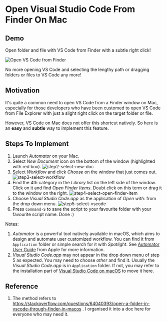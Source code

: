 # Open Visual Studio Code From Finder On Mac


## Demo
Open folder and file with VS Code from Finder with a subtle right click!

![Open VS Code from Finder](https://github.com/nmrenyi/open-vscode-from-finder-on-mac/raw/main/pics/demo.gif)

No more opening VS Code and selecting the lengthy path or dragging folders or files to VS Code any more!

## Motivation

It's quite a common need to open VS Code from a Finder window on Mac, especially for those developers who have been customed to open VS Code from File Explorer with just a slight right click on the target folder or file.

However, VS Code on Mac does not offer this shortcut natively. So here is an **easy** and **subtle** way to implement this feature.

## Steps To Implement
1. Launch *Automator* on your Mac. 
2. Select *New Document* icon on the bottom of the window (highlighted with red box). ![step2-select-new-doc](https://github.com/nmrenyi/open-vscode-from-finder-on-mac/raw/main/pics/step2-new-doc.png)
3. Select *Workflow* and click *Choose* on the window that just comes out. ![step3-select-workflow](https://github.com/nmrenyi/open-vscode-from-finder-on-mac/raw/main/pics/step3-select-workflow.png)
4. Find the 4th category in the *Library* list on the left side of the window. Click on it and find *Open Finder Items*. Doubt click on this term or drag it to the window on the right. ![step4-select-open-finder-item](https://github.com/nmrenyi/open-vscode-from-finder-on-mac/raw/main/pics/step4-select-open-finder-item.png)
5. Choose *Visual Studio Code.app* as the application of *Open with:* from the drop down menu. ![step5-select-vscode](https://github.com/nmrenyi/open-vscode-from-finder-on-mac/raw/main/pics/step5-select-vscode.png)
6. Press `Command-S` to save the script to your favourite folder with your favourite script name. Done :)

Notes:
1. *Automator* is a powerful tool natively available in macOS, which aims to design and automate user customized workflow. You can find it from `Application` folder or simple search for it with *Spotlight*. See [Automator User Guide](https://support.apple.com/guide/automator/welcome/mac) from Apple for more information.
2. *Visual Studio Code.app* may not appear in the drop down menu of step 5 as expected. You may need to choose *other* and find it. Usually the *Visual Studio Code.app* is in `Application` folder. If not, you may refer to the installation part of [Visual Studio Code on macOS](https://code.visualstudio.com/docs/setup/mac#_installation) to move it here.

## Reference
1. The method refers to https://stackoverflow.com/questions/64040393/open-a-folder-in-vscode-through-finder-in-macos . I organised it into a doc here for everyone who may need it.
